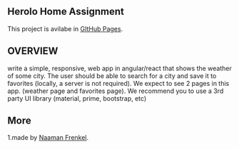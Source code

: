 
## Herolo Home Assignment
This project is avilabe in [GItHub Pages](https://nemo369.github.io/naaman-frenkel-01-09-2019/).

## OVERVIEW

write a simple, responsive, web app in angular/react that shows the weather of some city. The
user should be able to search for a city and save it to favorites (locally, a server is not required).
We expect to see 2 pages in this app. (weather page and favorites page).
We recommend you to use a 3rd party UI library (material, prime, bootstrap, etc)

## More
1.made by [Naaman Frenkel](https://naamanfrenkel.dev/).
